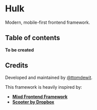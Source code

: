 # Hulk

Modern, mobile-first frontend framework.

## Table of contents
**To be created**

## Credits
Developed and maintained by [@ttomdewit](https://twitter.com/ttomdewit).

This framework is heavily inspired by:
- [**Mixd Frontend Framework**](https://github.com/Mixd/frontend-framework)
- [**Scooter by Dropbox**](http://dropbox.github.io/scooter/)
